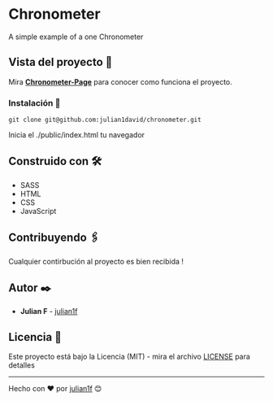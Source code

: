 # Chronometer
A simple example of a one Chronometer


## Vista del proyecto 🚀

Mira **[Chronometer-Page](https://julian1david.github.io/chronometer/)** para conocer como funciona el proyecto.


### Instalación 🔧

```
git clone git@github.com:julian1david/chronometer.git
```

Inicia el ./public/index.html  tu navegador


## Construido con 🛠️

* SASS
* HTML
* CSS
* JavaScript

## Contribuyendo 🖇️

Cualquier contirbución al proyecto es bien recibida ! 

## Autor ✒️

* **Julian F**  - [julian1f](https://github.com/julianf-dev)


## Licencia 📄

Este proyecto está bajo la Licencia (MIT) - mira el archivo [LICENSE](LICENSE) para detalles

---
Hecho con ❤️ por [julian1f](https://github.com/julianf-dev) 😊